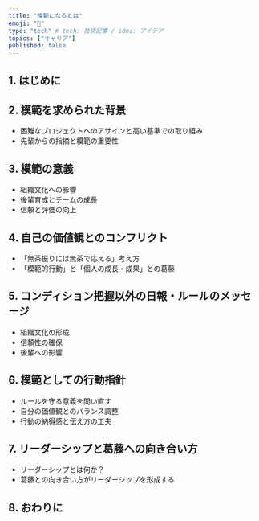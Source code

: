 ```yaml
---
title: "模範になるとは"
emoji: "🦁"
type: "tech" # tech: 技術記事 / idea: アイデア
topics: ["キャリア"]
published: false
---
```

## 1. はじめに

## 2. 模範を求められた背景

- 困難なプロジェクトへのアサインと高い基準での取り組み
- 先輩からの指摘と模範の重要性

## 3. 模範の意義

- 組織文化への影響
- 後輩育成とチームの成長
- 信頼と評価の向上

## 4. 自己の価値観とのコンフリクト

- 「無茶振りには無茶で応える」考え方
- 「模範的行動」と「個人の成長・成果」との葛藤

## 5. コンディション把握以外の日報・ルールのメッセージ

- 組織文化の形成
- 信頼性の確保
- 後輩への影響

## 6. 模範としての行動指針

- ルールを守る意義を問い直す
- 自分の価値観とのバランス調整
- 行動の納得感と伝え方の工夫

## 7. リーダーシップと葛藤への向き合い方

- リーダーシップとは何か？
- 葛藤との向き合い方がリーダーシップを形成する

## 8. おわりに
